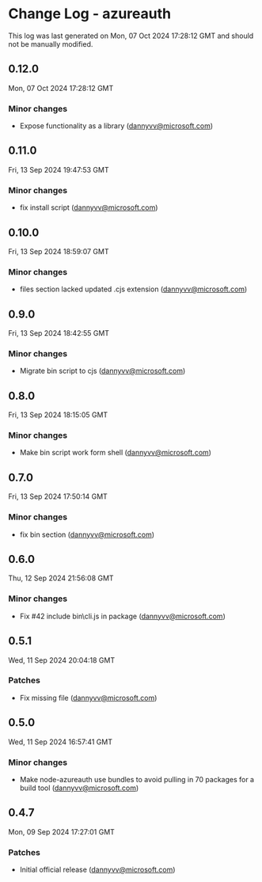 # Change Log - azureauth

This log was last generated on Mon, 07 Oct 2024 17:28:12 GMT and should not be manually modified.

<!-- Start content -->

## 0.12.0

Mon, 07 Oct 2024 17:28:12 GMT

### Minor changes

- Expose functionality as a library (dannyvv@microsoft.com)

## 0.11.0

Fri, 13 Sep 2024 19:47:53 GMT

### Minor changes

- fix install script (dannyvv@microsoft.com)

## 0.10.0

Fri, 13 Sep 2024 18:59:07 GMT

### Minor changes

- files section lacked updated .cjs extension (dannyvv@microsoft.com)

## 0.9.0

Fri, 13 Sep 2024 18:42:55 GMT

### Minor changes

- Migrate bin script to cjs (dannyvv@microsoft.com)

## 0.8.0

Fri, 13 Sep 2024 18:15:05 GMT

### Minor changes

- Make bin script work form shell (dannyvv@microsoft.com)

## 0.7.0

Fri, 13 Sep 2024 17:50:14 GMT

### Minor changes

- fix bin section (dannyvv@microsoft.com)

## 0.6.0

Thu, 12 Sep 2024 21:56:08 GMT

### Minor changes

- Fix #42 include bin\cli.js in package (dannyvv@microsoft.com)

## 0.5.1

Wed, 11 Sep 2024 20:04:18 GMT

### Patches

- Fix missing file (dannyvv@microsoft.com)

## 0.5.0

Wed, 11 Sep 2024 16:57:41 GMT

### Minor changes

- Make node-azureauth use bundles to avoid pulling in 70 packages for a build tool (dannyvv@microsoft.com)

## 0.4.7

Mon, 09 Sep 2024 17:27:01 GMT

### Patches

- Initial official release (dannyvv@microsoft.com)
